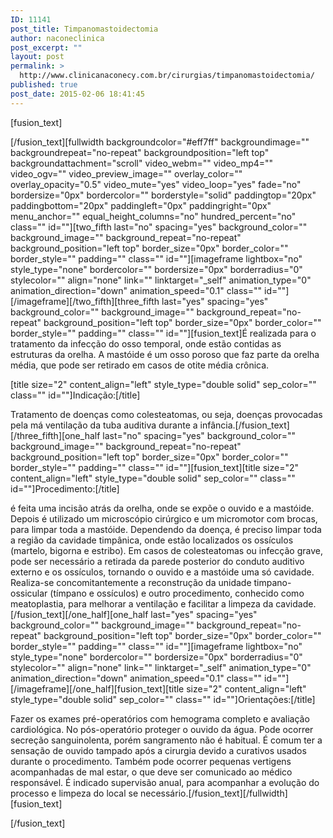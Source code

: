 ```yaml
---
ID: 11141
post_title: Timpanomastoidectomia
author: naconeclinica
post_excerpt: ""
layout: post
permalink: >
  http://www.clinicanaconecy.com.br/cirurgias/timpanomastoidectomia/
published: true
post_date: 2015-02-06 18:41:45
---
```

[fusion_text]

[/fusion_text][fullwidth backgroundcolor="#eff7ff" backgroundimage="" backgroundrepeat="no-repeat" backgroundposition="left top" backgroundattachment="scroll" video_webm="" video_mp4="" video_ogv="" video_preview_image="" overlay_color="" overlay_opacity="0.5" video_mute="yes" video_loop="yes" fade="no" bordersize="0px" bordercolor="" borderstyle="solid" paddingtop="20px" paddingbottom="20px" paddingleft="0px" paddingright="0px" menu_anchor="" equal_height_columns="no" hundred_percent="no" class="" id=""][two_fifth last="no" spacing="yes" background_color="" background_image="" background_repeat="no-repeat" background_position="left top" border_size="0px" border_color="" border_style="" padding="" class="" id=""][imageframe lightbox="no" style_type="none" bordercolor="" bordersize="0px" borderradius="0" stylecolor="" align="none" link="" linktarget="_self" animation_type="0" animation_direction="down" animation_speed="0.1" class="" id=""] <img alt="" src="http://www.clinicanaconecy.com.br/wp-content/uploads/2015/02/timpanomasto.jpg" />[/imageframe][/two_fifth][three_fifth last="yes" spacing="yes" background_color="" background_image="" background_repeat="no-repeat" background_position="left top" border_size="0px" border_color="" border_style="" padding="" class="" id=""][fusion_text]É realizada para o tratamento da infecção do osso temporal, onde estão contidas as estruturas da orelha. A mastóide é um osso poroso que faz parte da orelha média, que pode ser retirado em casos de otite média crônica.

[title size="2" content_align="left" style_type="double solid" sep_color="" class="" id=""]Indicação:[/title]

Tratamento de doenças como colesteatomas, ou seja, doenças provocadas pela má ventilação da tuba auditiva durante a infância.[/fusion_text][/three_fifth][one_half last="no" spacing="yes" background_color="" background_image="" background_repeat="no-repeat" background_position="left top" border_size="0px" border_color="" border_style="" padding="" class="" id=""][fusion_text][title size="2" content_align="left" style_type="double solid" sep_color="" class="" id=""]Procedimento:[/title]

é feita uma incisão atrás da orelha, onde se expõe o ouvido e a mastóide. Depois é utilizado um microscópio cirúrgico e um micromotor com brocas, para limpar toda a mastóide. Dependendo da doença, é preciso limpar toda a região da cavidade timpânica, onde estão localizados os ossículos (martelo, bigorna e estribo). Em casos de colesteatomas ou infecção grave, pode ser necessário a retirada da parede posterior do conduto auditivo externo e os ossículos, tornando o ouvido e a mastóide uma só cavidade. Realiza-se concomitantemente a reconstrução da unidade timpano-ossicular (tímpano e ossículos) e outro procedimento, conhecido como meatoplastia, para melhorar a ventilação e facilitar a limpeza da cavidade.[/fusion_text][/one_half][one_half last="yes" spacing="yes" background_color="" background_image="" background_repeat="no-repeat" background_position="left top" border_size="0px" border_color="" border_style="" padding="" class="" id=""][imageframe lightbox="no" style_type="none" bordercolor="" bordersize="0px" borderradius="0" stylecolor="" align="none" link="" linktarget="_self" animation_type="0" animation_direction="down" animation_speed="0.1" class="" id=""] <img alt="" src="http://www.clinicanaconecy.com.br/wp-content/uploads/2015/02/timpanomasto02.jpg" />[/imageframe][/one_half][fusion_text][title size="2" content_align="left" style_type="double solid" sep_color="" class="" id=""]Orientações:[/title]

Fazer os exames pré-operatórios com hemograma completo e avaliação cardiológica.
No pós-operatório proteger o ouvido da água.
Pode ocorrer secreção sanguinolenta, porém sangramento não é habitual.
É comum ter a sensação de ouvido tampado após a cirurgia devido a curativos usados durante o procedimento.
Também pode ocorrer pequenas vertigens acompanhadas de mal estar, o que deve ser comunicado ao médico responsável.
É indicado supervisão anual, para acompanhar a evolução do processo e limpeza do local se necessário.[/fusion_text][/fullwidth][fusion_text]

[/fusion_text]